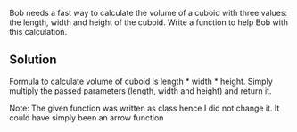 Bob needs a fast way to calculate the volume of a cuboid with three values: the length, width and height of the cuboid. Write a function to help Bob with this calculation.

## Solution
Formula to calculate volume of cuboid is length * width * height. Simply multiply the passed parameters (length, width and height) and return it.

Note: The given function was written as class hence I did not change it. It could have simply been an arrow function